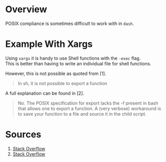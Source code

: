 # Overview

POSIX compliance is sometimes difficult to work with in `dash`.

# Example With Xargs

Using `xargs` it is handy to use Shell functions with the `-exec` flag.  
This is better than having to write an individual file for shell functions.

However, this is not possible as quoted from \[1\].

> In sh, it is not possible to export a function

A full explanation can be found in \[2\].

> No. The POSIX specification for export lacks the -f present in bash that allows one to export a function.
> A (very verbose) workaround is to save your function to a file and source it in the child script.

# Sources

1. [Stack Overflow](https://stackoverflow.com/questions/1885871/exporting-a-function-in-shell)
2. [Stack Overflow](https://stackoverflow.com/questions/29239806/how-to-export-a-function-in-bourne-shell)
